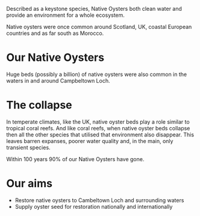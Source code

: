 Described as a keystone species, Native Oysters both clean water and provide an environment for a whole ecosystem.

Native oysters were once common around Scotland, UK, coastal European countries and as far south as Morocco.

# Our Native Oysters

Huge beds (possibly a billion) of native oysters were also common in the waters in and around Campbeltown Loch. 

# The collapse 

In temperate climates, like the UK, native oyster beds play a role similar to tropical coral reefs. And like coral reefs, when native oyster beds collapse then all the other species that utilised that environment also disappear. This leaves barren expanses, poorer water quality and, in the main, only transient species. 

Within 100 years 90% of our Native Oysters have gone.


# Our aims

* Restore native oysters to Cambeltown Loch and surrounding waters
* Supply oyster seed for restoration nationally and internationally


